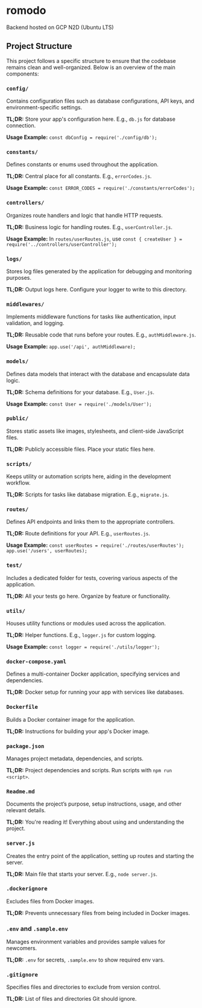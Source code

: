 # romodo

Backend hosted on GCP N2D (Ubuntu LTS)

## Project Structure

This project follows a specific structure to ensure that the codebase remains clean and well-organized. Below is an overview of the main components:

### `config/`

Contains configuration files such as database configurations, API keys, and environment-specific settings.

**TL;DR:** Store your app's configuration here. E.g., `db.js` for database connection.

**Usage Example:** `const dbConfig = require('./config/db');`

### `constants/`

Defines constants or enums used throughout the application.

**TL;DR:** Central place for all constants. E.g., `errorCodes.js`.

**Usage Example:** `const ERROR_CODES = require('./constants/errorCodes');`

### `controllers/`

Organizes route handlers and logic that handle HTTP requests.

**TL;DR:** Business logic for handling routes. E.g., `userController.js`.

**Usage Example:** In `routes/userRoutes.js`, use `const { createUser } = require('../controllers/userController');`

### `logs/`

Stores log files generated by the application for debugging and monitoring purposes.

**TL;DR:** Output logs here. Configure your logger to write to this directory.

### `middlewares/`

Implements middleware functions for tasks like authentication, input validation, and logging.

**TL;DR:** Reusable code that runs before your routes. E.g., `authMiddleware.js`.

**Usage Example:** `app.use('/api', authMiddleware);`

### `models/`

Defines data models that interact with the database and encapsulate data logic.

**TL;DR:** Schema definitions for your database. E.g., `User.js`.

**Usage Example:** `const User = require('./models/User');`

### `public/`

Stores static assets like images, stylesheets, and client-side JavaScript files.

**TL;DR:** Publicly accessible files. Place your static files here.

### `scripts/`

Keeps utility or automation scripts here, aiding in the development workflow.

**TL;DR:** Scripts for tasks like database migration. E.g., `migrate.js`.

### `routes/`

Defines API endpoints and links them to the appropriate controllers.

**TL;DR:** Route definitions for your API. E.g., `userRoutes.js`.

**Usage Example:** `const userRoutes = require('./routes/userRoutes'); app.use('/users', userRoutes);`

### `test/`

Includes a dedicated folder for tests, covering various aspects of the application.

**TL;DR:** All your tests go here. Organize by feature or functionality.

### `utils/`

Houses utility functions or modules used across the application.

**TL;DR:** Helper functions. E.g., `logger.js` for custom logging.

**Usage Example:** `const logger = require('./utils/logger');`

### `docker-compose.yaml`

Defines a multi-container Docker application, specifying services and dependencies.

**TL;DR:** Docker setup for running your app with services like databases.

### `Dockerfile`

Builds a Docker container image for the application.

**TL;DR:** Instructions for building your app's Docker image.

### `package.json`

Manages project metadata, dependencies, and scripts.

**TL;DR:** Project dependencies and scripts. Run scripts with `npm run <script>`.

### `Readme.md`

Documents the project’s purpose, setup instructions, usage, and other relevant details.

**TL;DR:** You're reading it! Everything about using and understanding the project.

### `server.js`

Creates the entry point of the application, setting up routes and starting the server.

**TL;DR:** Main file that starts your server. E.g., `node server.js`.

### `.dockerignore`

Excludes files from Docker images.

**TL;DR:** Prevents unnecessary files from being included in Docker images.

### `.env` and `.sample.env`

Manages environment variables and provides sample values for newcomers.

**TL;DR:** `.env` for secrets, `.sample.env` to show required env vars.

### `.gitignore`

Specifies files and directories to exclude from version control.

**TL;DR:** List of files and directories Git should ignore.
